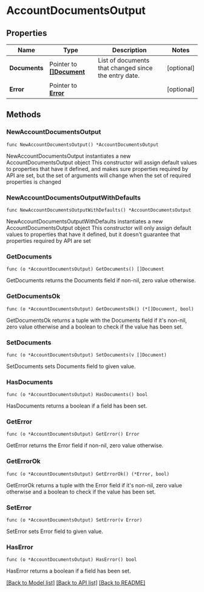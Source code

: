 # AccountDocumentsOutput

## Properties

Name | Type | Description | Notes
------------ | ------------- | ------------- | -------------
**Documents** | Pointer to [**[]Document**](Document.md) | List of documents that changed since the entry date. | [optional] 
**Error** | Pointer to [**Error**](Error.md) |  | [optional] 

## Methods

### NewAccountDocumentsOutput

`func NewAccountDocumentsOutput() *AccountDocumentsOutput`

NewAccountDocumentsOutput instantiates a new AccountDocumentsOutput object
This constructor will assign default values to properties that have it defined,
and makes sure properties required by API are set, but the set of arguments
will change when the set of required properties is changed

### NewAccountDocumentsOutputWithDefaults

`func NewAccountDocumentsOutputWithDefaults() *AccountDocumentsOutput`

NewAccountDocumentsOutputWithDefaults instantiates a new AccountDocumentsOutput object
This constructor will only assign default values to properties that have it defined,
but it doesn't guarantee that properties required by API are set

### GetDocuments

`func (o *AccountDocumentsOutput) GetDocuments() []Document`

GetDocuments returns the Documents field if non-nil, zero value otherwise.

### GetDocumentsOk

`func (o *AccountDocumentsOutput) GetDocumentsOk() (*[]Document, bool)`

GetDocumentsOk returns a tuple with the Documents field if it's non-nil, zero value otherwise
and a boolean to check if the value has been set.

### SetDocuments

`func (o *AccountDocumentsOutput) SetDocuments(v []Document)`

SetDocuments sets Documents field to given value.

### HasDocuments

`func (o *AccountDocumentsOutput) HasDocuments() bool`

HasDocuments returns a boolean if a field has been set.

### GetError

`func (o *AccountDocumentsOutput) GetError() Error`

GetError returns the Error field if non-nil, zero value otherwise.

### GetErrorOk

`func (o *AccountDocumentsOutput) GetErrorOk() (*Error, bool)`

GetErrorOk returns a tuple with the Error field if it's non-nil, zero value otherwise
and a boolean to check if the value has been set.

### SetError

`func (o *AccountDocumentsOutput) SetError(v Error)`

SetError sets Error field to given value.

### HasError

`func (o *AccountDocumentsOutput) HasError() bool`

HasError returns a boolean if a field has been set.


[[Back to Model list]](../README.md#documentation-for-models) [[Back to API list]](../README.md#documentation-for-api-endpoints) [[Back to README]](../README.md)


